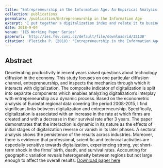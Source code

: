 ```yaml
---
title: "Entrepreneurship in the Information Age: An Empirical Analysis of the European Regions"
collection: publications
permalink: /publication/Entrepreneurship in the Information Age
excerpt: 'I put together a digitalization index and relate it to business demographics in the NUTS2 regions in years 2008-2015.'
date: 2018-9-04
venue: 'IES Working Paper Series'
paperurl: 'http://ies.fsv.cuni.cz/default/file/download/id/32138'
citation: 'Pleticha P. (2018): "Entrepreneurship in the Information Age: An Empirical Analysis of the European Regions" IES Working Papers 26/2018. IES FSV. Charles University.'
---
```


Abstract
-------
Decelerating productivity in recent years raised questions about technology diffusion in the economy. This study focuses on one particular diffusion channel, entrepreneurship, and inspects the mechanics through which it interacts with digitalization. The composite indicator of digitalization is split into separate components which enables analyzing digitalization’s interplay with entrepreneurship as a dynamic process. Based on the econometric analysis of Eurostat regional data covering the period 2008-2015, I find significant links between digitalization and entrepreneurship. Specifically, digitalization is associated with an increase in the rate at which firms are created and with a decrease in their survival rate after 3 years. The paper demonstrates that the interaction is dynamic in its nature as the effects of initial stages of digitalization reverse or vanish in its later phases. A sectoral analysis shows the persistence of the results across industries. Moreover, there is evidence that professional, scientific and technical activities are especially sensitive towards digitalization, experiencing strong, yet short-term shock in the firms’ birth, death, and survival rates. Accounting for geographic variation reveals heterogeneity between regions but not large enough to affect the overall results.
[Download paper here](http://ies.fsv.cuni.cz/default/file/download/id/32138)

